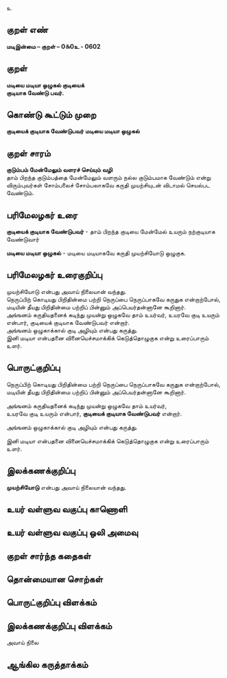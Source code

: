 உ

## குறள் எண் 

**மடிஇன்மை – குறள் – 0௬0உ - 0602**  

## குறள் 

**மடியை மடியா ஒழுகல் குடியைக்  
குடியாக வேண்டு பவர்.**  

## கொண்டு கூட்டும் முறை

**குடியைக் குடியாக வேண்டுபவர் மடியை மடியா ஒழுகல்**

## குறள் சாரம் 

**குடும்பம் மேன்மேலும் வளரச் செய்யும் வழி**  
தாம் பிறந்த குடும்பத்தை மேன்மேலும் வளரும் நல்ல குடும்பமாக வேண்டும் என்று விரும்புவர்கள் சோம்பலைச் சோம்பலாகவே கருதி முயற்சியுடன் விடாமல் செயல்பட வேண்டும்.  

## பரிமேலழகர் உரை

**குடியைக் குடியாக வேண்டுபவர்** - தாம் பிறந்த குடியை மேன்மேல் உயரும் நற்குடியாக வேண்டுவார்  

**மடியை மடியா ஒழுகல்** - மடியை மடியாகவே கருதி முயற்சியோடு ஒழுகுக. 

## பரிமேலழகர் உரைகுறிப்பு   

முயற்சியோடு என்பது அவாய் நிலையான் வந்தது.    
நெருப்பிற் கொடியது பிறிதின்மை பற்றி நெருப்பை நெருப்பாகவே கருதுக என்றாற்போல், மடியின் தீயது பிறிதின்மை பற்றிப் பின்னும் அப்பெயர்தன்னானே கூறினார்.  
அங்ஙனம் கருதியதனைக் கடிந்து முயன்று ஒழுகவே தாம் உயர்வர், உயரவே குடி உயரும் என்பார், குடியைக் குடியாக வேண்டுபவர் என்றார்.  
அங்ஙனம் ஒழுகாக்கால் குடி அழியும் என்பது கருத்து.  
இனி மடியா என்பதனை வினையெச்சமாக்கிக் கெடுத்தொழுகுக என்று உரைப்பாரும் உளர்.    

## பொருட்குறிப்பு 
  
நெருப்பிற் கொடியது பிறிதின்மை பற்றி நெருப்பை நெருப்பாகவே கருதுக என்றாற்போல்,  
மடியின் தீயது பிறிதின்மை பற்றிப் பின்னும் அப்பெயர்தன்னானே கூறினார்.  

அங்ஙனம் கருதியதனைக் கடிந்து முயன்று ஒழுகவே தாம் உயர்வர்,  
உயரவே குடி உயரும் என்பார், **குடியைக் குடியாக வேண்டுபவர்** என்றார்.  

அங்ஙனம் ஒழுகாக்கால் குடி அழியும் என்பது கருத்து.  

இனி மடியா என்பதனை வினையெச்சமாக்கிக் கெடுத்தொழுகுக என்று உரைப்பாரும் உளர்.  

## இலக்கணக்குறிப்பு  

**முயற்சியோடு** என்பது அவாய் நிலையான் வந்தது.   

## உயர் வள்ளுவ வகுப்பு காணொளி


## உயர் வள்ளுவ வகுப்பு ஒலி அமைவு 

 
## குறள் சார்ந்த கதைகள் 


## தொன்மையான சொற்கள்


## பொருட்குறிப்பு விளக்கம்


## இலக்கணக்குறிப்பு விளக்கம்

அவாய் நிலை  

## ஆங்கில கருத்தாக்கம் 



